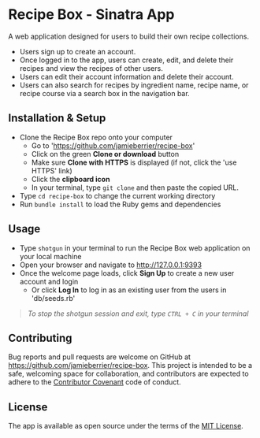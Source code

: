 # Recipe Box - Sinatra App

A web application designed for users to build their own recipe collections.
* Users sign up to create an account.
* Once logged in to the app, users can create, edit, and delete their recipes and view the recipes of other users.
* Users can edit their account information and delete their account.
* Users can also search for recipes by ingredient name, recipe name, or recipe course via a search box in the navigation bar.

## Installation & Setup

* Clone the Recipe Box repo onto your computer
  * Go to 'https://github.com/jamieberrier/recipe-box'
  * Click on the green **Clone or download** button
  * Make sure **Clone with HTTPS** is displayed (if not, click the 'use HTTPS' link)
  * Click the **clipboard icon**
  * In your terminal, type `git clone` and then paste the copied URL.
* Type `cd recipe-box` to change the current working directory
* Run `bundle install` to load the Ruby gems and dependencies

## Usage

* Type `shotgun` in your terminal to run the Recipe Box web application on your local machine
* Open your browser and navigate to http://127.0.0.1:9393
* Once the welcome page loads, click **Sign Up** to create a new user account and login
  * Or click **Log In** to log in as an existing user from the users in 'db/seeds.rb'
> _To stop the shotgun session and exit, type `CTRL + C` in your terminal_

## Contributing

Bug reports and pull requests are welcome on GitHub at https://github.com/jamieberrier/recipe-box. This project is intended to be a safe, welcoming space for collaboration, and contributors are expected to adhere to the [Contributor Covenant](http://contributor-covenant.org) code of conduct.

## License

The app is available as open source under the terms of the [MIT License](https://opensource.org/licenses/MIT).
